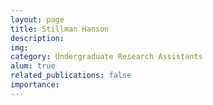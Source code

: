 ```yaml
---
layout: page
title: Stillman Hanson
description:
img:
category: Undergraduate Research Assistants
alum: true
related_publications: false
importance:
---
```

